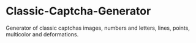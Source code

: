 # Classic-Captcha-Generator
Generator of classic captchas images, numbers and letters, lines, points, multicolor and deformations.
